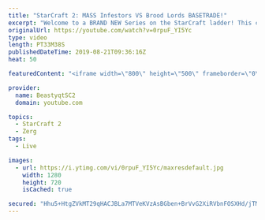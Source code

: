 ```yaml
---
title: "StarCraft 2: MASS Infestors VS Brood Lords BASETRADE!"
excerpt: "Welcome to a BRAND NEW Series on the StarCraft ladder! This challenege is called \"Infestors to GM,\" where I play Mass Infestors and try to get to Grandmaster! I am allowing myself to make Queens as well, but other than that, the gameplan is INFESTORS!!!  This video features a Zerg vs Zerg where I play"
originalUrl: https://youtube.com/watch?v=0rpuF_YI5Yc
type: video
length: PT33M38S
publishedDateTime: 2019-08-21T09:36:16Z
heat: 50

featuredContent: "<iframe width=\"800\" height=\"500\" frameborder=\"0\" src=\"https://www.youtube.com/embed/0rpuF_YI5Yc\" allow=\"accelerometer; autoplay; encrypted-media; gyroscope; picture-in-picture\" allowfullscreen></iframe>"

provider:
  name: BeastyqtSC2
  domain: youtube.com

topics:
  - StarCraft 2
  - Zerg
tags:
  - Live

images:
  - url: https://i.ytimg.com/vi/0rpuF_YI5Yc/maxresdefault.jpg
    width: 1280
    height: 720
    isCached: true

secured: "Hhu5+HtgZVkMT29qHACJBLa7MTVeKVzAsBGben+BrVvG2XiRVbnFOSXHd/jTMWbO7KaQzXKnRPe5XB4R6Vk7pxZEeEj2Eq/CR+/TVtiqaPjjft+2bzl03sDEpB/1vk1KwBNPpr51xYxhwMILGm4ILJhk728a3MhTxqDf8VX+37vNYu4xUHKgtm1tJlsaKn0I0M7i6xCf2BK74nIaS7K5cLa6YdP1m/rwPcMyc8zrwQ38m9H7jPlSOe6KIU+HoeDJbZ+5rum3I+FTV3rDRMLUlIOEzKXVYyKM5+bzscRewVceiwSxmJMWs6vvVLbNqGqp0WSTzw8ww/oCE28WThIpFPIrlb1BJr6Rk/k9YLFVZxDGza4TYTvQzkKWr4eRW6Vdhz7HVPumuEu+cjM52wlPdgaIKqSOM0M2YNVnq6TPDVQ=;gqfDcgINXUfZz326L0rSNg=="
---
```


